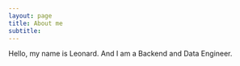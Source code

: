 ```yaml
---
layout: page
title: About me
subtitle: 
---
```


Hello, my name is Leonard. And I am a Backend and Data Engineer.
